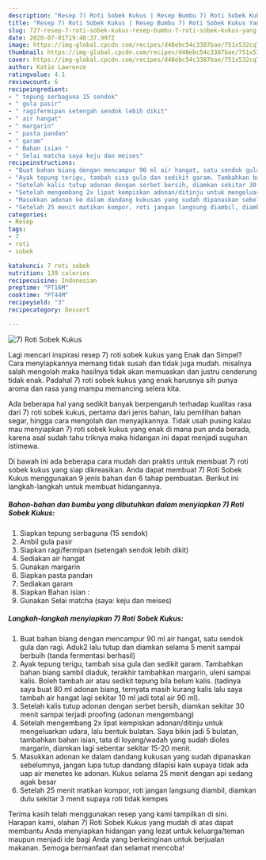 ```yaml
---
description: "Resep 7) Roti Sobek Kukus | Resep Bumbu 7) Roti Sobek Kukus Yang Bikin Ngiler"
title: "Resep 7) Roti Sobek Kukus | Resep Bumbu 7) Roti Sobek Kukus Yang Bikin Ngiler"
slug: 727-resep-7-roti-sobek-kukus-resep-bumbu-7-roti-sobek-kukus-yang-bikin-ngiler
date: 2020-07-01T19:40:37.997Z
image: https://img-global.cpcdn.com/recipes/d48ebc54c3387bae/751x532cq70/7-roti-sobek-kukus-foto-resep-utama.jpg
thumbnail: https://img-global.cpcdn.com/recipes/d48ebc54c3387bae/751x532cq70/7-roti-sobek-kukus-foto-resep-utama.jpg
cover: https://img-global.cpcdn.com/recipes/d48ebc54c3387bae/751x532cq70/7-roti-sobek-kukus-foto-resep-utama.jpg
author: Katie Lawrence
ratingvalue: 4.1
reviewcount: 6
recipeingredient:
- " tepung serbaguna 15 sendok"
- " gula pasir"
- " ragifermipan setengah sendok lebih dikit"
- " air hangat"
- " margarin"
- " pasta pandan"
- " garam"
- " Bahan isian "
- " Selai matcha saya keju dan meises"
recipeinstructions:
- "Buat bahan biang dengan mencampur 90 ml air hangat, satu sendok gula dan ragi. Aduk2 lalu tutup dan diamkan selama 5 menit sampai berbuih (tanda fermentasi berhasil)"
- "Ayak tepung terigu, tambah sisa gula dan sedikit garam. Tambahkan bahan biang sambil diaduk, terakhir tambahkan margarin, uleni sampai kalis. Boleh tambah air atau sedikit tepung bila belum kalis. (tadinya saya buat 80 ml adonan biang, ternyata masih kurang kalis lalu saya tambah air hangat lagi sekitar 10 ml jadi total air 90 ml)."
- "Setelah kalis tutup adonan dengan serbet bersih, diamkan sekitar 30 menit sampai terjadi proofing (adonan mengembang)"
- "Setelah mengembang 2x lipat kempiskan adonan/ditinju untuk mengeluarkan udara, lalu bentuk bulatan. Saya bikin jadi 5 bulatan, tambahkan bahan isian, tata di loyang/wadah yang sudah dioles margarin, diamkan lagi sebentar sekitar 15-20 menit."
- "Masukkan adonan ke dalam dandang kukusan yang sudah dipanaskan sebelumnya, jangan lupa tutup dandang dilapisi kain supaya tidak ada uap air menetes ke adonan. Kukus selama 25 menit dengan api sedang agak besar"
- "Setelah 25 menit matikan kompor, roti jangan langsung diambil, diamkan dulu sekitar 3 menit supaya roti tidak kempes"
categories:
- Resep
tags:
- 7
- roti
- sobek

katakunci: 7 roti sobek 
nutrition: 139 calories
recipecuisine: Indonesian
preptime: "PT16M"
cooktime: "PT44M"
recipeyield: "3"
recipecategory: Dessert

---
```



![7) Roti Sobek Kukus](https://img-global.cpcdn.com/recipes/d48ebc54c3387bae/751x532cq70/7-roti-sobek-kukus-foto-resep-utama.jpg)

Lagi mencari inspirasi resep 7) roti sobek kukus yang Enak dan Simpel? Cara menyiapkannya memang tidak susah dan tidak juga mudah. misalnya salah mengolah maka hasilnya tidak akan memuaskan dan justru cenderung tidak enak. Padahal 7) roti sobek kukus yang enak harusnya sih punya aroma dan rasa yang mampu memancing selera kita.

Ada beberapa hal yang sedikit banyak berpengaruh terhadap kualitas rasa dari 7) roti sobek kukus, pertama dari jenis bahan, lalu pemilihan bahan segar, hingga cara mengolah dan menyajikannya. Tidak usah pusing kalau mau menyiapkan 7) roti sobek kukus yang enak di mana pun anda berada, karena asal sudah tahu triknya maka hidangan ini dapat menjadi suguhan istimewa.




Di bawah ini ada beberapa cara mudah dan praktis untuk membuat 7) roti sobek kukus yang siap dikreasikan. Anda dapat membuat 7) Roti Sobek Kukus menggunakan 9 jenis bahan dan 6 tahap pembuatan. Berikut ini langkah-langkah untuk membuat hidangannya.

<!--inarticleads1-->

##### Bahan-bahan dan bumbu yang dibutuhkan dalam menyiapkan 7) Roti Sobek Kukus:

1. Siapkan  tepung serbaguna (15 sendok)
1. Ambil  gula pasir
1. Siapkan  ragi/fermipan (setengah sendok lebih dikit)
1. Sediakan  air hangat
1. Gunakan  margarin
1. Siapkan  pasta pandan
1. Sediakan  garam
1. Siapkan  Bahan isian :
1. Gunakan  Selai matcha (saya: keju dan meises)




<!--inarticleads2-->

##### Langkah-langkah menyiapkan 7) Roti Sobek Kukus:

1. Buat bahan biang dengan mencampur 90 ml air hangat, satu sendok gula dan ragi. Aduk2 lalu tutup dan diamkan selama 5 menit sampai berbuih (tanda fermentasi berhasil)
1. Ayak tepung terigu, tambah sisa gula dan sedikit garam. Tambahkan bahan biang sambil diaduk, terakhir tambahkan margarin, uleni sampai kalis. Boleh tambah air atau sedikit tepung bila belum kalis. (tadinya saya buat 80 ml adonan biang, ternyata masih kurang kalis lalu saya tambah air hangat lagi sekitar 10 ml jadi total air 90 ml).
1. Setelah kalis tutup adonan dengan serbet bersih, diamkan sekitar 30 menit sampai terjadi proofing (adonan mengembang)
1. Setelah mengembang 2x lipat kempiskan adonan/ditinju untuk mengeluarkan udara, lalu bentuk bulatan. Saya bikin jadi 5 bulatan, tambahkan bahan isian, tata di loyang/wadah yang sudah dioles margarin, diamkan lagi sebentar sekitar 15-20 menit.
1. Masukkan adonan ke dalam dandang kukusan yang sudah dipanaskan sebelumnya, jangan lupa tutup dandang dilapisi kain supaya tidak ada uap air menetes ke adonan. Kukus selama 25 menit dengan api sedang agak besar
1. Setelah 25 menit matikan kompor, roti jangan langsung diambil, diamkan dulu sekitar 3 menit supaya roti tidak kempes




Terima kasih telah menggunakan resep yang kami tampilkan di sini. Harapan kami, olahan 7) Roti Sobek Kukus yang mudah di atas dapat membantu Anda menyiapkan hidangan yang lezat untuk keluarga/teman maupun menjadi ide bagi Anda yang berkeinginan untuk berjualan makanan. Semoga bermanfaat dan selamat mencoba!
